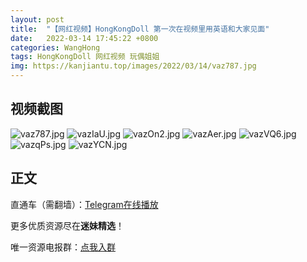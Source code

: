 ```yaml
---
layout: post
title:  "【网红视频】HongKongDoll 第一次在视频里用英语和大家见面"
date:   2022-03-14 17:45:22 +0800
categories: WangHong
tags: HongKongDoll 网红视频 玩偶姐姐
img: https://kanjiantu.top/images/2022/03/14/vaz787.jpg
---
```



## 视频截图

![vaz787.jpg](https://kanjiantu.top/images/2022/03/14/vaz787.jpg)
![vazIaU.jpg](https://kanjiantu.top/images/2022/03/14/vazIaU.jpg)
![vazOn2.jpg](https://kanjiantu.top/images/2022/03/14/vazOn2.jpg)
![vazAer.jpg](https://kanjiantu.top/images/2022/03/14/vazAer.jpg)
![vazVQ6.jpg](https://kanjiantu.top/images/2022/03/14/vazVQ6.jpg)
![vazqPs.jpg](https://kanjiantu.top/images/2022/03/14/vazqPs.jpg)
![vazYCN.jpg](https://kanjiantu.top/images/2022/03/14/vazYCN.jpg)

## 正文

直通车（需翻墙）：[Telegram在线播放](https://t.me/mimeijingxuan/36)

更多优质资源尽在**迷妹精选**！

唯一资源电报群：[点我入群](https://t.me/mimeijingxuan)



